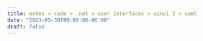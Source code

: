 ```yaml
---
title: notes > code > .net > user interfaces > winui 3 > xaml
date: "2023-05-30T00:00:00-06:00"
draft: false
---
```

